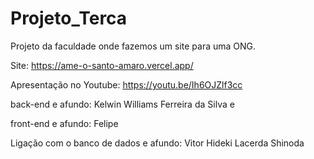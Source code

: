 # Projeto_Terca
 Projeto da faculdade onde fazemos um site para uma ONG.
 
Site: https://ame-o-santo-amaro.vercel.app/

Apresentação no Youtube: https://youtu.be/Ih6OJZlf3cc

back-end e afundo:
Kelwin Williams Ferreira da Silva e

front-end e afundo:
Felipe

Ligação com o banco de dados e afundo:
Vitor Hideki Lacerda Shinoda 


